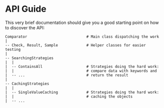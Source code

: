 # API Guide

This very brief documentation should give you a good starting point on how to discover the API:

```
Comparator                           # Main class dispatching the work
|
-- Check, Result, Sample             # Helper classes for easier testing
|
-- SearchingStrategies               
|  |
|  -- ContainsAll                    # Strategies doing the hard work:
|  |                                 # compare data with keywords and
|  -- ...                            # return the result
|
-- CachingStrategies
|  |
|  -- SingleValueCaching             # Strategies doing the hard work:
|  |                                 # caching the objects
|  -- ...                            
 
```
